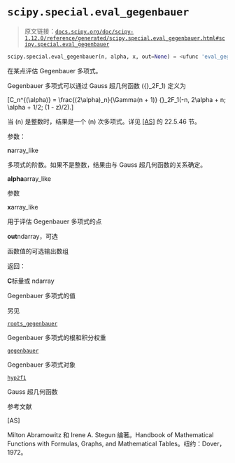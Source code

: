 # `scipy.special.eval_gegenbauer`

> 原文链接：[`docs.scipy.org/doc/scipy-1.12.0/reference/generated/scipy.special.eval_gegenbauer.html#scipy.special.eval_gegenbauer`](https://docs.scipy.org/doc/scipy-1.12.0/reference/generated/scipy.special.eval_gegenbauer.html#scipy.special.eval_gegenbauer)

```py
scipy.special.eval_gegenbauer(n, alpha, x, out=None) = <ufunc 'eval_gegenbauer'>
```

在某点评估 Gegenbauer 多项式。

Gegenbauer 多项式可以通过 Gauss 超几何函数 \({}_2F_1\) 定义为

\[C_n^{(\alpha)} = \frac{(2\alpha)_n}{\Gamma(n + 1)} {}_2F_1(-n, 2\alpha + n; \alpha + 1/2; (1 - z)/2).\]

当 \(n\) 是整数时，结果是一个 \(n\) 次多项式。详见 [[AS]](#r0957535917ff-as) 的 22.5.46 节。

参数：

**n**array_like

多项式的阶数。如果不是整数，结果由与 Gauss 超几何函数的关系确定。

**alpha**array_like

参数

**x**array_like

用于评估 Gegenbauer 多项式的点

**out**ndarray，可选

函数值的可选输出数组

返回：

**C**标量或 ndarray

Gegenbauer 多项式的值

另见

[`roots_gegenbauer`](https://docs.scipy.org/doc/scipy-1.12.0/reference/generated/scipy.special.roots_gegenbauer.html#scipy.special.roots_gegenbauer "scipy.special.roots_gegenbauer")

Gegenbauer 多项式的根和积分权重

[`gegenbauer`](https://docs.scipy.org/doc/scipy-1.12.0/reference/generated/scipy.special.gegenbauer.html#scipy.special.gegenbauer "scipy.special.gegenbauer")

Gegenbauer 多项式对象

[`hyp2f1`](https://docs.scipy.org/doc/scipy-1.12.0/reference/generated/scipy.special.hyp2f1.html#scipy.special.hyp2f1 "scipy.special.hyp2f1")

Gauss 超几何函数

参考文献

[AS]

Milton Abramowitz 和 Irene A. Stegun 编著。Handbook of Mathematical Functions with Formulas, Graphs, and Mathematical Tables。纽约：Dover，1972。
